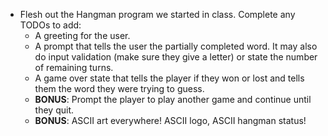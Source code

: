 * Flesh out the Hangman program we started in class.
  Complete any TODOs to add:
    * A greeting for the user.
    * A prompt that tells the user the partially completed word.
      It may also do input validation (make sure they give a letter)
      or state the number of remaining turns.
    * A game over state that tells the player if they won or lost
      and tells them the word they were trying to guess.
    * **BONUS**: Prompt the player to play another game and continue until they quit.
    * **BONUS**: ASCII art everywhere! ASCII logo, ASCII hangman status!
